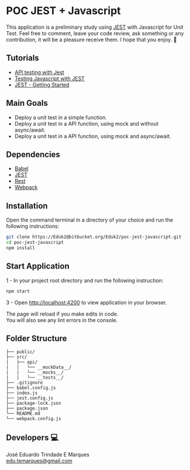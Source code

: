 # POC JEST + Javascript

This application is a preliminary study using [JEST](https://jestjs.io/en/) with Javascript for Unit Test. Feel free to comment, leave your code review, ask something or any contribution, it will be a pleasure receive them. I hope that you enjoy. :metal:

## Tutorials
- [API testing with Jest](https://hackernoon.com/api-testing-with-jest-d1ab74005c0a)
- [Testing Javascript with JEST](https://flaviocopes.com/jest/#introduction-to-jest)
- [JEST - Getting Started](https://jestjs.io/docs/en/getting-started.html)

## Main Goals
- Deploy a unit test in a simple function.
- Deploy a unit test in a API function, using mock and without async/await.
- Deploy a unit test in a API function, using mock and async/await.

## Dependencies
- [Babel](https://babeljs.io/)
- [JEST](https://jestjs.io/en/)
- [Rest](https://github.com/cujojs/rest)
- [Webpack](https://webpack.js.org/)

## Installation
Open the command terminal in a directory of your choice and run the following instructions: 
```bash
git clone https://Eduk2@bitbucket.org/Eduk2/poc-jest-javascript.git
cd poc-jest-javascript
npm install
```

## Start Application

1 - In your project root directory and run the following instruction:
```bash
npm start
```
3 - Open [http://localhost:4200](http://localhost:4200) to view application in your browser.

The page will reload if you make edits in code.  
You will also see any lint errors in the console.

## Folder Structure
    ├── public/
    ├── src/
    |   ├── api/
    |   |   └── __mockData__/
    |   |   └── __mocks__/
    |   |   └── __tests__/
    ├── .gitignore
    ├── babel.config.js
    ├── index.js
    ├── jest.config.js
    ├── package-lock.json
    ├── package.json
    └── README.md
    └── webpack.config.js

## Developers :computer:

José Eduardo Trindade E Marques  
edu.temarques@gmail.com
